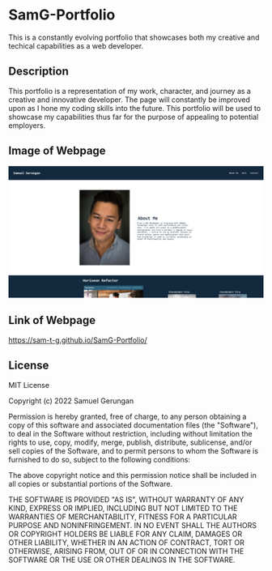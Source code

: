 # SamG-Portfolio

This is a constantly evolving portfolio that showcases both my creative and techical capabilities as a web developer.

## Description

This portfolio is a representation of my work, character, and journey as a creative and innovative developer. The page will constantly be improved upon as I hone my coding skills into the future. This portfolio will be used to showcase my capabilities thus far for the purpose of appealing to potential employers.

## Image of Webpage

![Screenshot of the completed webpage](./assets/webpage-screenshot.png)

## Link of Webpage

https://sam-t-g.github.io/SamG-Portfolio/

## License

MIT License

Copyright (c) 2022 Samuel Gerungan

Permission is hereby granted, free of charge, to any person obtaining a copy of this software and associated documentation files (the "Software"), to deal in the Software without restriction, including without limitation the rights to use, copy, modify, merge, publish, distribute, sublicense, and/or sell copies of the Software, and to permit persons to whom the Software is furnished to do so, subject to the following conditions:

The above copyright notice and this permission notice shall be included in all copies or substantial portions of the Software.

THE SOFTWARE IS PROVIDED "AS IS", WITHOUT WARRANTY OF ANY KIND, EXPRESS OR IMPLIED, INCLUDING BUT NOT LIMITED TO THE WARRANTIES OF MERCHANTABILITY, FITNESS FOR A PARTICULAR PURPOSE AND NONINFRINGEMENT. IN NO EVENT SHALL THE AUTHORS OR COPYRIGHT HOLDERS BE LIABLE FOR ANY CLAIM, DAMAGES OR OTHER LIABILITY, WHETHER IN AN ACTION OF CONTRACT, TORT OR OTHERWISE, ARISING FROM, OUT OF OR IN CONNECTION WITH THE SOFTWARE OR THE USE OR OTHER DEALINGS IN THE SOFTWARE.
